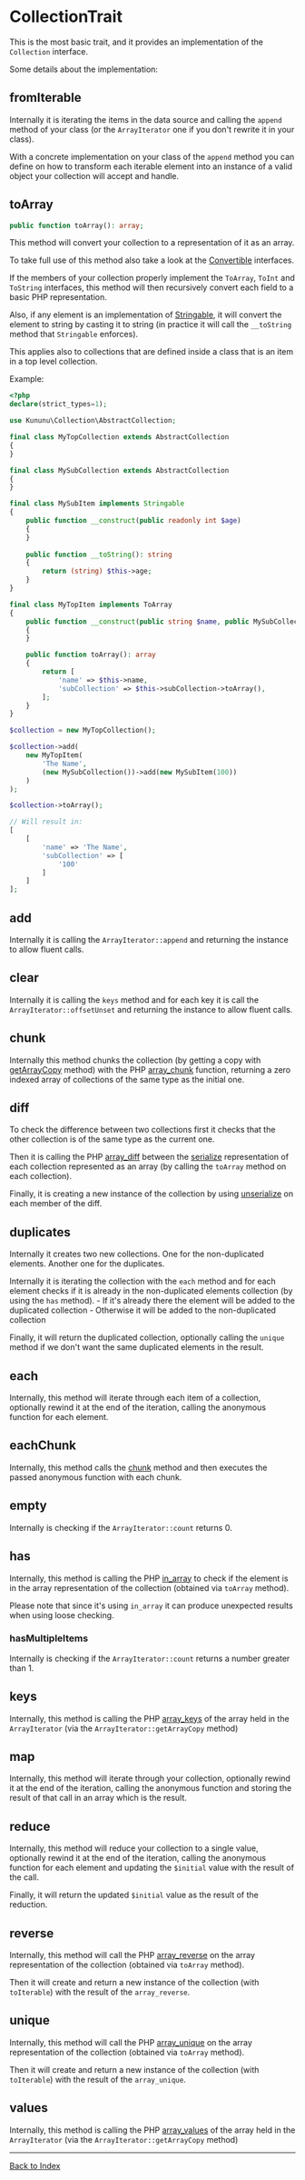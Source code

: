 # CollectionTrait

This is the most basic trait, and it provides an implementation of the `Collection` interface.

Some details about the implementation:

## fromIterable

Internally it is iterating the items in the data source and calling the `append` method of your class (or the `ArrayIterator` one if you don't rewrite it in your class).

With a concrete implementation on your class of the `append` method you can define on how to transform each iterable element into an instance of a valid object your collection will accept and handle.

## toArray

```php
public function toArray(): array;
```

This method will convert your collection to a representation of it as an array.

To take full use of this method also take a look at the [Convertible](../src/Convertible) interfaces.

If the members of your collection properly implement the `ToArray`, `ToInt` and `ToString` interfaces, this method will then recursively convert each field to a basic PHP representation.

Also, if any element is an implementation of [Stringable](https://www.php.net/manual/en/class.stringable.php), it will convert the element to string by casting it to string (in practice it will call the `__toString` method that `Stringable` enforces).

This applies also to collections that are defined inside a class that is an item in a top level collection.

Example:

```php
<?php
declare(strict_types=1);

use Kununu\Collection\AbstractCollection;

final class MyTopCollection extends AbstractCollection
{
}

final class MySubCollection extends AbstractCollection
{
}

final class MySubItem implements Stringable
{
    public function __construct(public readonly int $age)
    {    
    }
    
    public function __toString(): string
    {
        return (string) $this->age;     
    }
}

final class MyTopItem implements ToArray
{
    public function __construct(public string $name, public MySubCollection $subCollection)
    {    
    }

    public function toArray(): array
    {
        return [
            'name' => $this->name,
            'subCollection' => $this->subCollection->toArray(),
        ];           
    }
}

$collection = new MyTopCollection();

$collection->add(
    new MyTopItem(
        'The Name',
        (new MySubCollection())->add(new MySubItem(100))
    )
);

$collection->toArray();

// Will result in:
[
    [
        'name' => 'The Name',
        'subCollection' => [
            '100'
        ]
    ]   
];
``` 

## add

Internally it is calling the `ArrayIterator::append` and returning the instance to allow fluent calls.

## clear

Internally it is calling the `keys` method and for each key it is call the `ArrayIterator::offsetUnset`  and returning the instance to allow fluent calls.

## chunk

Internally this method chunks the collection (by getting a copy with [getArrayCopy](https://www.php.net/manual/en/arrayiterator.getarraycopy.php) method) with the PHP [array_chunk](https://www.php.net/manual/function.array-chunk.php) function, returning a zero indexed array of collections of the same type as the initial one.

## diff

To check the difference between two collections first it checks that the other collection is of the same type as the current one.

Then it is calling the PHP [array_diff](https://www.php.net/manual/en/function.array-diff.php) between the [serialize](https://www.php.net/manual/en/https://www.php.net/manual/en/function.serialize.php) representation of each collection represented as an array (by calling the `toArray` method on each collection).

Finally, it is creating a new instance of the collection by using [unserialize](https://www.php.net/manual/en/function.unserialize) on each member of the diff.

## duplicates

Internally it creates two new collections. One for the non-duplicated elements. Another one for the duplicates.

Internally it is iterating the collection with the `each` method and for each element checks if it is already in the non-duplicated elements collection (by using the `has` method).
    - If it's already there the element will be added to the duplicated collection
    - Otherwise it will be added to the non-duplicated collection

Finally, it will return the duplicated collection, optionally calling the `unique` method if we don't want the same duplicated elements in the result.

## each

Internally, this method will iterate through each item of a collection, optionally rewind it at the end of the iteration, calling the anonymous function for each element.

## eachChunk

Internally, this method calls the [chunk](#chunk) method and then executes the passed anonymous function with each chunk.

## empty

Internally is checking if the `ArrayIterator::count` returns 0.

## has

Internally, this method is calling the PHP [in_array](https://www.php.net/manual/en/function.in-array.php) to check if the element is in the array representation of the collection (obtained via `toArray` method).

Please note that since it's using `in_array` it can produce unexpected results when using loose checking.

### hasMultipleItems

Internally is checking if the `ArrayIterator::count` returns a number greater than 1.

## keys

Internally, this method is calling the PHP [array_keys](https://www.php.net/manual/en/function.array-keys) of the array held in the `ArrayIterator` (via the `ArrayIterator::getArrayCopy` method)

## map

Internally, this method will iterate through your collection, optionally rewind it at the end of the iteration, calling the anonymous function and storing the result of that call in an array which is the result.

## reduce

Internally, this method will reduce your collection to a single value, optionally rewind it at the end of the iteration, calling the anonymous function for each element and updating the `$initial` value with the result of the call.

Finally, it will return the updated `$initial` value as the result of the reduction.

## reverse

Internally, this method will call the PHP [array_reverse](https://www.php.net/manual/en/function.array-reverse) on the array representation of the collection (obtained via `toArray` method).

Then it will create and return a new instance of the collection (with `toIterable`) with the result of the `array_reverse`.

## unique

Internally, this method will call the PHP [array_unique](https://www.php.net/manual/en/function.array-unique.php) on the array representation of the collection (obtained via `toArray` method).

Then it will create and return a new instance of the collection (with `toIterable`) with the result of the `array_unique`.

## values

Internally, this method is calling the PHP [array_values](https://www.php.net/manual/en/function.array-values.php) of the array held in the `ArrayIterator` (via the `ArrayIterator::getArrayCopy` method)

---

[Back to Index](../README.md)
